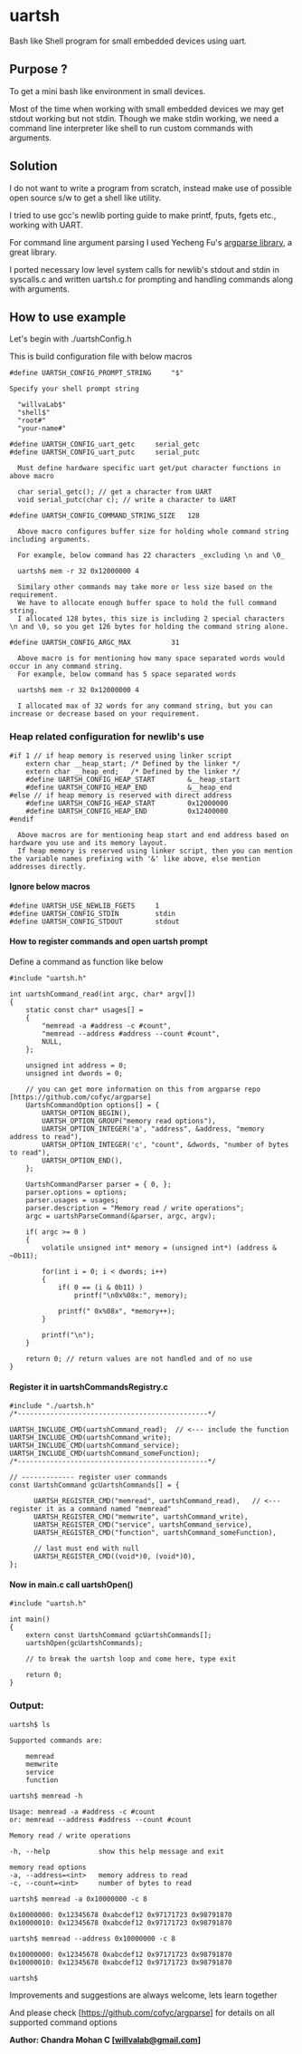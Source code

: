 # uartsh

Bash like Shell program for small embedded devices using uart.

## Purpose ?
 
To get a mini bash like environment in small devices.

Most of the time when working with small embedded devices we may get stdout working but not stdin.
Though we make stdin working, we need a command line interpreter like shell to run custom commands with arguments.
 
## Solution

I do not want to write a program from scratch, instead make use of possible open source s/w to get a shell like utility.
	
I tried to use gcc's newlib porting guide to make printf, fputs, fgets etc., working with UART.

For command line argument parsing I used Yecheng Fu's [argparse library](https://github.com/cofyc/argparse), a great library.

I ported necessary low level system calls for newlib's stdout and stdin in syscalls.c and written uartsh.c for prompting and handling commands along with arguments.

## How to use example
    
Let's begin with ./uartshConfig.h

This is build configuration file with below macros
		
	#define UARTSH_CONFIG_PROMPT_STRING		"$"

    Specify your shell prompt string

      "willvaLab$"
      "shell$"
      "root#"
      "your-name#"

  	#define UARTSH_CONFIG_uart_getc		serial_getc
  	#define UARTSH_CONFIG_uart_putc		serial_putc

	  Must define hardware specific uart get/put character functions in above macro

	  char serial_getc(); // get a character from UART
	  void serial_putc(char c); // write a character to UART

	#define UARTSH_CONFIG_COMMAND_STRING_SIZE	128

	  Above macro configures buffer size for holding whole command string including arguments.

	  For example, below command has 22 characters _excluding \n and \0_

	  uartsh$ mem -r 32 0x12000000 4

	  Similary other commands may take more or less size based on the requirement.
	  We have to allocate enough buffer space to hold the full command string.
	  I allocated 128 bytes, this size is including 2 special characters \n and \0, so you get 126 bytes for holding the command string alone.

	#define UARTSH_CONFIG_ARGC_MAX			31

	  Above macro is for mentioning how many space separated words would occur in any command string.
	  For example, below command has 5 space separated words

	  uartsh$ mem -r 32 0x12000000 4

	  I allocated max of 32 words for any command string, but you can increase or decrease based on your requirement.
	
### Heap related configuration for newlib's use

    #if 1 // if heap memory is reserved using linker script
        extern char __heap_start; /* Defined by the linker */
        extern char __heap_end;   /* Defined by the linker */
        #define UARTSH_CONFIG_HEAP_START		&__heap_start
        #define UARTSH_CONFIG_HEAP_END			&__heap_end
    #else // if heap memory is reserved with direct address
        #define UARTSH_CONFIG_HEAP_START		0x12000000
        #define UARTSH_CONFIG_HEAP_END			0x12400000
    #endif

      Above macros are for mentioning heap start and end address based on hardware you use and its memory layout.
      If heap memory is reserved using linker script, then you can mention the variable names prefixing with '&' like above, else mention addresses directly.

#### Ignore below macros
	
    #define UARTSH_USE_NEWLIB_FGETS     1
    #define UARTSH_CONFIG_STDIN         stdin
    #define UARTSH_CONFIG_STDOUT        stdout
 
#### How to register commands and open uartsh prompt
    
Define a command as function like below

    #include "uartsh.h"

    int uartshCommand_read(int argc, char* argv[])
    {
        static const char* usages[] = 
        {
            "memread -a #address -c #count",
            "memread --address #address --count #count",
            NULL,
        };

        unsigned int address = 0;
        unsigned int dwords = 0;

        // you can get more information on this from argparse repo [https://github.com/cofyc/argparse]
        UartshCommandOption options[] = {
            UARTSH_OPTION_BEGIN(),
            UARTSH_OPTION_GROUP("memory read options"),
            UARTSH_OPTION_INTEGER('a', "address", &address, "memory address to read"),
            UARTSH_OPTION_INTEGER('c', "count", &dwords, "number of bytes to read"),
            UARTSH_OPTION_END(),
        };

        UartshCommandParser parser = { 0, };
        parser.options = options;
        parser.usages = usages;
        parser.description = "Memory read / write operations";
        argc = uartshParseCommand(&parser, argc, argv);

        if( argc >= 0 )
        {
            volatile unsigned int* memory = (unsigned int*) (address & ~0b11);

            for(int i = 0; i < dwords; i++)
            {
                if( 0 == (i & 0b11) )
                    printf("\n0x%08x:", memory);

                printf(" 0x%08x", *memory++);
            }

            printf("\n");
        }

        return 0; // return values are not handled and of no use
    }

#### Register it in uartshCommandsRegistry.c
		
    #include "./uartsh.h"
    /*-----------------------------------------------*/

    UARTSH_INCLUDE_CMD(uartshCommand_read);  // <--- include the function
    UARTSH_INCLUDE_CMD(uartshCommand_write);
    UARTSH_INCLUDE_CMD(uartshCommand_service);
    UARTSH_INCLUDE_CMD(uartshCommand_someFunction);
    /*-----------------------------------------------*/

    // ------------- register user commands
    const UartshCommand gcUartshCommands[] = {

          UARTSH_REGISTER_CMD("memread", uartshCommand_read),   // <--- register it as a command named "memread"
          UARTSH_REGISTER_CMD("memwrite", uartshCommand_write),
          UARTSH_REGISTER_CMD("service", uartshCommand_service),
          UARTSH_REGISTER_CMD("function", uartshCommand_someFunction),

          // last must end with null
          UARTSH_REGISTER_CMD((void*)0, (void*)0),
    };
	
#### Now in main.c call uartshOpen()

    #include "uartsh.h"

    int main()
    {
        extern const UartshCommand gcUartshCommands[];
        uartshOpen(gcUartshCommands);

        // to break the uartsh loop and come here, type exit

        return 0;
    }

### Output:

    uartsh$ ls

    Supported commands are:

        memread
        memwrite
        service
        function

    uartsh$ memread -h

    Usage: memread -a #address -c #count
    or: memread --address #address --count #count

    Memory read / write operations

    -h, --help            show this help message and exit

    memory read options
    -a, --address=<int>   memory address to read
    -c, --count=<int>     number of bytes to read

    uartsh$ memread -a 0x10000000 -c 8

    0x10000000: 0x12345678 0xabcdef12 0x97171723 0x98791870
    0x10000010: 0x12345678 0xabcdef12 0x97171723 0x98791870

    uartsh$ memread --address 0x10000000 -c 8

    0x10000000: 0x12345678 0xabcdef12 0x97171723 0x98791870
    0x10000010: 0x12345678 0xabcdef12 0x97171723 0x98791870

    uartsh$


Improvements and suggestions are always welcome, lets learn together
	
And please check [https://github.com/cofyc/argparse] for details on all supported command options

**Author: Chandra Mohan C [willvalab@gmail.com]**
